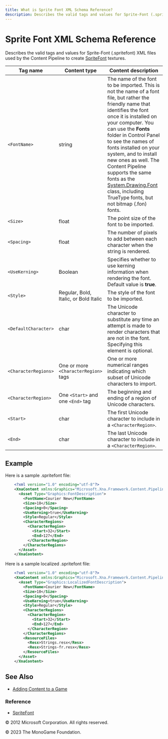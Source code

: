 ```yaml
---
title: What is Sprite Font XML Schema Reference?
description: Describes the valid tags and values for Sprite-Font (.spritefont) XML files used by the Content Pipeline to create [SpriteFont](xref:Microsoft.Xna.Framework.Graphics.SpriteFont) textures.
---
```


# Sprite Font XML Schema Reference

Describes the valid tags and values for Sprite-Font (.spritefont) XML files used by the Content Pipeline to create [SpriteFont](xref:Microsoft.Xna.Framework.Graphics.SpriteFont) textures.

|Tag name|Content type|Content description|
|-|-|-|
|`<FontName>`|string|The name of the font to be imported. This is not the name of a font file, but rather the friendly name that identifies the font once it is installed on your computer. You can use the **Fonts** folder in Control Panel to see the names of fonts installed on your system, and to install new ones as well. The Content Pipeline supports the same fonts as the [System.Drawing.Font](http://msdn.microsoft.com/en-us/library/system.drawing.font.aspx) class, including TrueType fonts, but not bitmap (.fon) fonts.|
|`<Size>`|float|The point size of the font to be imported.|
|`<Spacing>`|float|The number of pixels to add between each character when the string is rendered.|
|`<UseKerning>`|Boolean|Specifies whether to use kerning information when rendering the font. Default value is **true**.|
|`<Style>`|Regular, Bold, Italic, or Bold Italic|The style of the font to be imported.|
|`<DefaultCharacter>`|char|The Unicode character to substitute any time an attempt is made to render characters that are not in the font. Specifying this element is optional.|
|`<CharacterRegions>`|One or more `<CharacterRegion>` tags|One or more numerical ranges indicating which subset of Unicode characters to import.|
|`<CharacterRegion>`|One `<Start>` and one `<End>` tag|The beginning and ending of a region of Unicode characters.|
|`<Start>`|char|The first Unicode character to include in a `<CharacterRegion>`.|
|`<End>`|char|The last Unicode character to include in a `<CharacterRegion>`.|

## Example

Here is a sample .spritefont file:

```xml
    <?xml version="1.0" encoding="utf-8"?>
    <XnaContent xmlns:Graphics="Microsoft.Xna.Framework.Content.Pipeline.Graphics">
      <Asset Type="Graphics:FontDescription">
        <FontName>Courier New</FontName>
        <Size>18</Size>
        <Spacing>0</Spacing>
        <UseKerning>true</UseKerning>
        <Style>Regular</Style>
        <CharacterRegions>
          <CharacterRegion>
            <Start>32</Start>
            <End>127</End>
          </CharacterRegion>
        </CharacterRegions>
      </Asset>
    </XnaContent>
```

Here is a sample localized .spritefont file:

```xml
    <?xml version="1.0" encoding="utf-8"?>
    <XnaContent xmlns:Graphics="Microsoft.Xna.Framework.Content.Pipeline.Graphics">
      <Asset Type="Graphics:LocalizedFontDescription">
        <FontName>Courier New</FontName>
        <Size>18</Size>
        <Spacing>0</Spacing>
        <UseKerning>true</UseKerning>
        <Style>Regular</Style>
        <CharacterRegions>
          <CharacterRegion>
            <Start>32</Start>
            <End>127</End>
          </CharacterRegion>
        </CharacterRegions>
        <ResourceFiles>
          <Resx>Strings.resx</Resx>
          <Resx>Strings-fr.resx</Resx>
        </ResourceFiles>
      </Asset>
    </XnaContent>
```

## See Also

- [Adding Content to a Game](../../howto/Content_Pipeline/HowTo_GameContent_Add.md)  

### Reference

- [SpriteFont](xref:Microsoft.Xna.Framework.Graphics.SpriteFont)  

© 2012 Microsoft Corporation. All rights reserved.

© 2023 The MonoGame Foundation.
